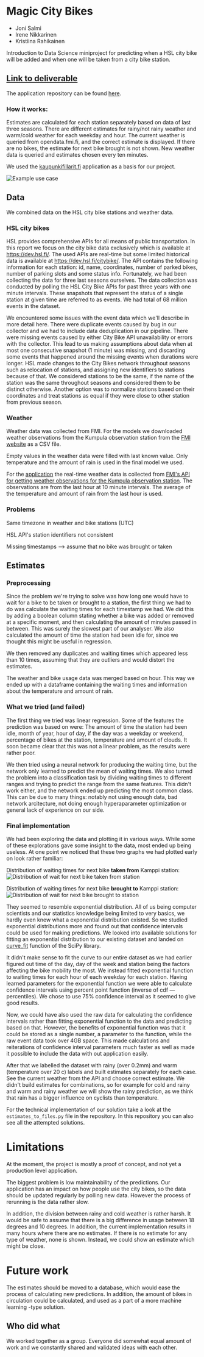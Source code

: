 # Magic City Bikes

- Joni Salmi
- Irene Nikkarinen
- Kristiina Rahikainen

Introduction to Data Science miniproject for predicting when a HSL city bike will be added and when one will be taken from a city bike station.

## [Link to deliverable](https://magic-city-bikes.herokuapp.com/)

The application repository can be found [here](https://github.com/magic-city-bikes/magic-city-bikes-web).

### How it works:

Estimates are calculated for each station separately based on data of last three seasons. There are different estimates for rainy/not rainy weather and warm/cold weather for each weekday and hour. The current weather is queried from opendata.fmi.fi, and the correct estimate is displayed. If there are no bikes, the estimate for next bike brought is not shown. New weather data is queried and estimates chosen every ten minutes.

We used the [kaupunkifillarit.fi](https://github.com/sampsakuronen/kaupunkifillarit-web) application as a basis for our project.

![Example use case](/pics/magic-city-bike-use-case.png)

## Data

We combined data on the HSL city bike stations and weather data.

### HSL city bikes

HSL provides comprehensive APIs for all means of public transportation. In this report we focus on the city bike data exclusively which is available at <https://dev.hsl.fi/>. The used APIs are real-time but some limited historical data is available at <https://dev.hsl.fi/citybike/>. The API contains the following information for each station: id, name, coordinates, number of parked bikes, number of parking slots and some status info. Fortunately, we had been collecting the data for three last seasons ourselves. The data collection was conducted by polling the HSL City Bike APIs for past three years with one minute intervals. These snapshots that represent the status of a single station at given time are referred to as events. We had total of 68 million events in the dataset.

We encountered some issues with the event data which we'll describe in more detail here. There were duplicate events caused by bug in our collector and we had to include data deduplication in our pipeline. There were missing events caused by either City Bike API unavailability or errors with the collector. This lead to us making assumptions about data when at most one consecutive snapshot (1 minute) was missing, and discarding some events that happened around the missing events when durations were longer. HSL made changes to the City Bikes network throughout seasons such as relocation of stations, and assigning new identifiers to stations because of that. We considered stations to be the same, if the name of the station was the same throughout seasons and considered them to be distinct otherwise. Another option was to normalize stations based on their coordinates and treat stations as equal if they were close to other station from previous season.

### Weather

Weather data was collected from FMI. For the models we downloaded weather observations from the Kumpula observation station from the [FMI website](https://en.ilmatieteenlaitos.fi/download-observations#!/) as a CSV file.

Empty values in the weather data were filled with last known value. Only temperature and the amount of rain is used in the final model we used.

For the [application](https://github.com/magic-city-bikes/magic-city-bikes-web) the real-time weather data is collected from [FMI's API for getting weather observations for the Kumpula observation station](http://opendata.fmi.fi/wfs?service=WFS&version=2.0.0&request=getFeature&storedquery_id=fmi::observations::weather::timevaluepair&fmisid=101004&parameters=r_1h,t2m&starttime=2018-10-25T11:39:10.992Z). The observations are from the last hour at 10 minute intervals. The average of the temperature and amount of rain from the last hour is used.

### Problems
Same timezone in weather and bike stations (UTC)

HSL API's station identifiers not consistent

Missing timestamps --> assume that no bike was brought or taken

## Estimates

### Preprocessing
Since the problem we're trying to solve was how long one would have to wait for a bike to be taken or brought to a station, the first thing we had to do was calculate the waiting times for each timestamp we had. We did this by adding a boolean column stating whether a bike was added or removed at a specific moment, and then calculating the amount of minutes passed in between. This was surely the slowest part of our analyser. We also calculated the amount of time the station had been idle for, since we thought this might be useful in regression.

We then removed any duplicates and waiting times which appeared less than 10 times, assuming that they are outliers and would distort the estimates.

The weather and bike usage data was merged based on hour. This way we ended up with a dataframe containing the waiting times and information about the temperature and amount of rain.

### What we tried (and failed)
The first thing we tried was linear regression. Some of the features the prediction was based on were: The amount of time the station had been idle, month of year, hour of day, if the day was a weekday or weekend, percentage of bikes at the station, temperature and amount of clouds. It soon became clear that this was not a linear problem, as the results were rather poor.

We then tried using a neural network for producing the waiting time, but the network only learned to predict the mean of waiting times. We also turned the problem into a classification task by dividing waiting times to different ranges and trying to predict the range from the same features. This didn't work either, and the network ended up predicting the most common class. This can be due to many things: notably not using enough data, bad network arcitecture, not doing enough hyperaparameter optimization or general lack of experience on our side.

### Final implementation

We had been exploring the data and plotting it in various ways. While some of these explorations gave some insight to the data, most ended up being useless. At one point we noticed that these two graphs we had plotted early on look rather familiar:

Distribution of waiting times for next bike **taken from** Kamppi station:
![Distribution of wait for next bike taken from station](/pics/bike_take.png)

Distribution of waiting times for next bike **brought to** Kamppi station:
![Distribution of wait for next bike brought to station](/pics/bike_brought.png)

They seemed to resemble exponential distribution. All of us being computer scientists and our statistics knowledge being limited to very basics, we hardly even knew what a exponential distribution existed. So we studied exponential distributions more and found out that confidence intervals could be used for making predictions. We looked into available solutions for fitting an exponential distribution to our existing dataset and landed on [curve_fit](https://docs.scipy.org/doc/scipy/reference/generated/scipy.optimize.curve_fit.html) function of the SciPy library.

It didn't make sense to fit the curve to our entire dataset as we had earlier figured out time of the day, day of the week and station being the factors affecting the bike mobility the most. We instead fitted exponential function to waiting times for each hour of each weekday for each station. Having learned parameters for the exponential function we were able to calculate confidence intervals using percent point function (inverse of cdf — percentiles). We chose to use 75% confidence interval as it seemed to give good results.

Now, we could have also used the raw data for calculating the confidence intervals rather than fitting exponential function to the data and predicting based on that. However, the benefits of exponential function was that it could be stored as a single number, a parameter to the function, while the raw event data took over 4GB space. This made calculations and reiterations of confidence interval parameters much faster as well as made it possible to include the data with out application easily.

After that we labelled the dataset with rainy (over 0.2mm) and warm (temperature over 20 c) labels and built estimates separately for each case. See the current weather from the API and choose correct estimate. We didn't build estimates for combinations, so for example for cold and rainy and warm and rainy weather we will show the rainy prediction, as we think that rain has a bigger influence on cyclists than temperature.

For the technical implementation of our solution take a look at the `estimates_to_files.py` file in the repository. In this repository you can also see all the attempted solutions.

# Limitations

At the moment, the project is mostly a proof of concept, and not yet a production level application.

The biggest problem is low maintainability of the predictions. Our application has an impact on how people use the city bikes, so the data should be updated regularly by polling new data. However the process of rerunning is the data rather slow.

In addition, the division between rainy and cold weather is rather harsh. It would be safe to assume that there is a big difference in usage between 18 degrees and 10 degrees. In addition, the current implementation results in many hours where there are no estimates. If there is no estimate for any type of weather, none is shown. Instead, we could show an estimate which might be close.

# Future work

The estimates should be moved to a database, which would ease the process of calculating new predictions. In addition, the amount of bikes in circulation could be calculated, and used as  a part of a more machine learning -type solution.


## Who did what

We worked together as a group. Everyone did somewhat equal amount of work and we constantly shared and validated ideas with each other.
